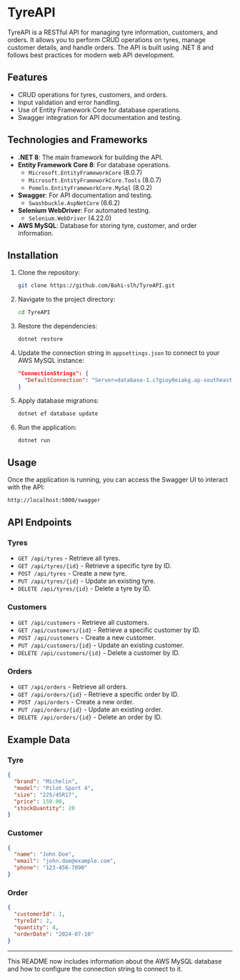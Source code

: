 # TyreAPI

TyreAPI is a RESTful API for managing tyre information, customers, and orders. It allows you to perform CRUD operations on tyres, manage customer details, and handle orders. The API is built using .NET 8 and follows best practices for modern web API development.

## Features 

- CRUD operations for tyres, customers, and orders.
- Input validation and error handling.
- Use of Entity Framework Core for database operations.
- Swagger integration for API documentation and testing.


## Technologies and Frameworks

- **.NET 8**: The main framework for building the API.
- **Entity Framework Core 8**: For database operations.
  - `Microsoft.EntityFrameworkCore` (8.0.7)
  - `Microsoft.EntityFrameworkCore.Tools` (8.0.7)
  - `Pomelo.EntityFrameworkCore.MySql` (8.0.2)
- **Swagger**: For API documentation and testing.
  - `Swashbuckle.AspNetCore` (6.6.2)
- **Selenium WebDriver**: For automated testing.
  - `Selenium.WebDriver` (4.22.0)
- **AWS MySQL**: Database for storing tyre, customer, and order information.

## Installation

1. Clone the repository:

   ```bash
   git clone https://github.com/Bahi-slh/TyreAPI.git
   ```

2. Navigate to the project directory:

   ```bash
   cd TyreAPI
   ```

3. Restore the dependencies:

   ```bash
   dotnet restore
   ```

4. Update the connection string in `appsettings.json` to connect to your AWS MySQL instance:

   ```json
   "ConnectionStrings": {
     "DefaultConnection": "Server=database-1.c7gioy0eiakg.ap-southeast-2.rds.amazonaws.com;Port=3306;Database=TyreManagementDB;User=admin;Password=admin123admin!;"
   }
   ```

5. Apply database migrations:

   ```bash
   dotnet ef database update
   ```

6. Run the application:

   ```bash
   dotnet run
   ```

## Usage

Once the application is running, you can access the Swagger UI to interact with the API:

```
http://localhost:5000/swagger
```

## API Endpoints

### Tyres
- `GET /api/tyres` - Retrieve all tyres.
- `GET /api/tyres/{id}` - Retrieve a specific tyre by ID.
- `POST /api/tyres` - Create a new tyre.
- `PUT /api/tyres/{id}` - Update an existing tyre.
- `DELETE /api/tyres/{id}` - Delete a tyre by ID.

### Customers
- `GET /api/customers` - Retrieve all customers.
- `GET /api/customers/{id}` - Retrieve a specific customer by ID.
- `POST /api/customers` - Create a new customer.
- `PUT /api/customers/{id}` - Update an existing customer.
- `DELETE /api/customers/{id}` - Delete a customer by ID.

### Orders
- `GET /api/orders` - Retrieve all orders.
- `GET /api/orders/{id}` - Retrieve a specific order by ID.
- `POST /api/orders` - Create a new order.
- `PUT /api/orders/{id}` - Update an existing order.
- `DELETE /api/orders/{id}` - Delete an order by ID.

## Example Data

### Tyre
```json
{
  "brand": "Michelin",
  "model": "Pilot Sport 4",
  "size": "225/45R17",
  "price": 150.00,
  "stockQuantity": 20
}
```

### Customer
```json
{
  "name": "John Doe",
  "email": "john.doe@example.com",
  "phone": "123-456-7890"
}
```

### Order
```json
{
  "customerId": 1,
  "tyreId": 2,
  "quantity": 4,
  "orderDate": "2024-07-10"
}
```
---

This README now includes information about the AWS MySQL database and how to configure the connection string to connect to it.
